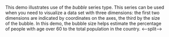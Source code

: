 This demo illustrates use of&nbsp;the _bubble_ series type. This series can be&nbsp;used when you need to&nbsp;visualize a&nbsp;data set with three dimensions: the first two dimensions are indicated by&nbsp;coordinates on&nbsp;the axes, the third by&nbsp;the size of&nbsp;the bubble. In&nbsp;this demo, the bubble size helps estimate the percentage of&nbsp;people with age over 60&nbsp;to&nbsp;the total population in&nbsp;the country.
<--split-->